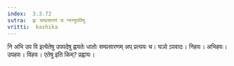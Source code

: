 ```yaml
---
index:  3.3.72
sutra:  ह्वः सम्प्रसारणं च न्यभ्युपविषु
vritti:  kashika 
---
```


नि अभि उप वि इत्येतेषु उपपदेषु ह्वयतेः धातोः सम्प्रसारणम् अप् प्रत्ययः च। घञो ऽपवादः। निहवः। अभिहवः। उपहवः। विहवः। एतेषु इति किम्? प्रह्वायः।

